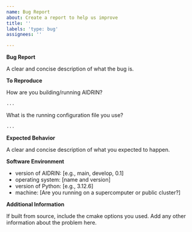 ```yaml
---
name: Bug Report
about: Create a report to help us improve
title: ''
labels: 'type: bug'
assignees: ''

---
```


**Bug Report**

A clear and concise description of what the bug is.

**To Reproduce**

How are you building/running AIDRIN?

```bash
...
```

What is the running configuration file you use?

```bash
...
```

**Expected Behavior**

A clear and concise description of what you expected to happen.

**Software Environment**

- version of AIDRIN: [e.g., main, develop, 0.1]
- operating system: [name and version]
- version of Python: [e.g., 3.12.6]
- machine: [Are you running on a supercomputer or public cluster?]

**Additional Information**

If built from source, include the cmake options you used.
Add any other information about the problem here.